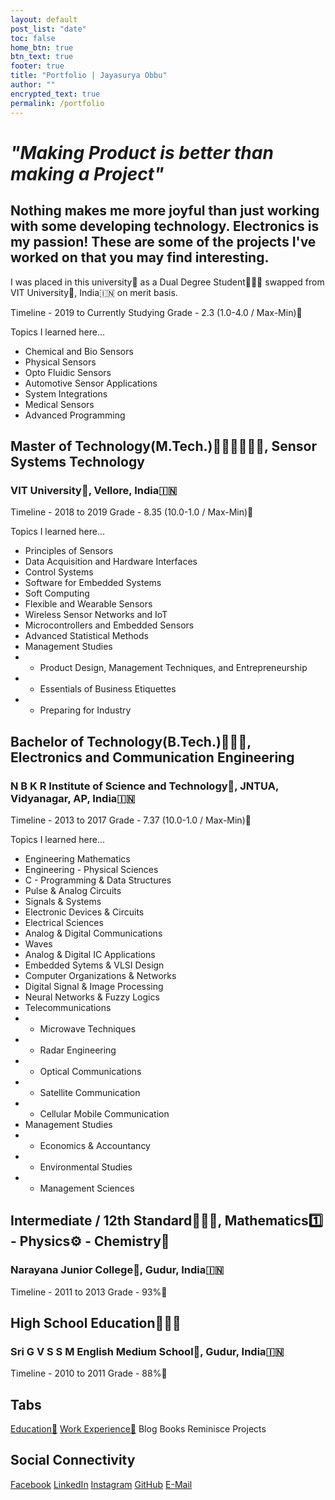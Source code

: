 ```yaml
---
layout: default
post_list: "date"
toc: false
home_btn: true
btn_text: true
footer: true
title: "Portfolio | Jayasurya Obbu"
author: ""
encrypted_text: true
permalink: /portfolio
---
```


# _"Making Product is better than making a Project"_ 

## Nothing makes me more joyful than just working with some developing technology. Electronics is my passion! These are some of the projects I've worked on that you may find interesting.

I was placed in this university🏫 as a Dual Degree Student👨🏻‍🎓 swapped from VIT University🏫, India🇮🇳 on merit basis.

Timeline - 2019 to Currently Studying
Grade - 2.3 (1.0-4.0 / Max-Min)📜

Topics I learned here...

* Chemical and Bio Sensors
* Physical Sensors
* Opto Fluidic Sensors
* Automotive Sensor Applications
* System Integrations
* Medical Sensors
* Advanced Programming

## Master of Technology(M.Tech.)👨🏻‍🎓👨🏻‍🎓, Sensor Systems Technology
### VIT University🏫, Vellore, India🇮🇳

Timeline - 2018 to 2019
Grade - 8.35 (10.0-1.0 / Max-Min)📜

Topics I learned here...

* Principles of Sensors
* Data Acquisition and Hardware Interfaces
* Control Systems
* Software for Embedded Systems
* Soft Computing
* Flexible and Wearable Sensors
* Wireless Sensor Networks and IoT
* Microcontrollers and Embedded Sensors
* Advanced Statistical Methods
* Management Studies
* *	Product Design, Management Techniques, and Entrepreneurship
* *	Essentials of Business Etiquettes
* *	Preparing for Industry

## Bachelor of Technology(B.Tech.)👨🏻‍🎓, Electronics and Communication Engineering
### N B K R Institute of Science and Technology🏫, JNTUA, Vidyanagar, AP, India🇮🇳

Timeline - 2013 to 2017
Grade - 7.37 (10.0-1.0 / Max-Min)📜

Topics I learned here...

* Engineering Mathematics
* Engineering - Physical Sciences
* C - Programming & Data Structures
* Pulse & Analog Circuits
* Signals & Systems
* Electronic Devices & Circuits
* Electrical Sciences
* Analog & Digital Communications
* Waves
* Analog & Digital IC Applications
* Embedded Sytems & VLSI Design
* Computer Organizations & Networks
* Digital Signal & Image Processing
* Neural Networks & Fuzzy Logics
* Telecommunications
* *	Microwave Techniques
* *	Radar Engineering
* *	Optical Communications
* * Satellite Communication
* *	Cellular Mobile Communication
* Management Studies
* *	Economics & Accountancy
* *	Environmental Studies
* *	Management Sciences

## Intermediate / 12th Standard👨🏻‍🎓, Mathematics1️⃣ - Physics⚙️ - Chemistry🧪
### Narayana Junior College🏫, Gudur, India🇮🇳

Timeline - 2011 to 2013
Grade - 93%📜

## High School Education👨🏻‍🎓
### Sri G V S S M English Medium School🏫, Gudur, India🇮🇳

Timeline - 2010 to 2011
Grade - 88%📜

## Tabs

[Education📖](education.md) [Work Experience💼](work-experience.md) Blog Books Reminisce Projects

## Social Connectivity

[Facebook](https://www.facebook.com/jayasurya.obbu/) [LinkedIn](https://www.linkedin.com/in/jayasurya-obbu/) [Instagram](https://www.instagram.com/mr__circuit/) [GitHub](https://github.com/mr-circuit) [E-Mail]( mailto:hello@jayasurya.me)